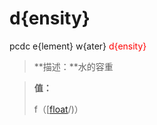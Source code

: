 # d{ensity}
pcdc e{lement} w{ater} <span style='color: red;'>d{ensity}</span>
> **描述：**水的容重

> 
> **值：**
> 
> f（[[float](数据类型/float/)/)）

